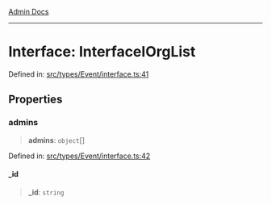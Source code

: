 [Admin Docs](/)

***

# Interface: InterfaceIOrgList

Defined in: [src/types/Event/interface.ts:41](https://github.com/PalisadoesFoundation/talawa-admin/blob/main/src/types/Event/interface.ts#L41)

## Properties

### admins

> **admins**: `object`[]

Defined in: [src/types/Event/interface.ts:42](https://github.com/PalisadoesFoundation/talawa-admin/blob/main/src/types/Event/interface.ts#L42)

#### \_id

> **\_id**: `string`
